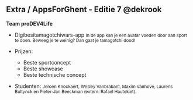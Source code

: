 Extra **/ AppsForGhent - Editie 7 @dekrook</small>**
----------------------------------------------------

**Team proDEV4Life**

- Digibesitamagotchiwars-app
  <small>In de app kan je een avatar voeden door aan sport te doen. Beweeg je te weinig? Dan gaat je tamagotchi dood!</small>

- Prijzen:
  - Beste sportconcept
  - Beste showcase
  - Beste technische concept

- Studenten:
  <small>Jeroen Knockaert, Wesley Vanbrabant, Maxim Vanhove, Laurens Bultynck en Pieter-Jan Beeckman (extern: Rafael Hautekiet).</small>